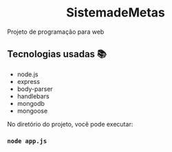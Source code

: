 <h1 align="center">SistemadeMetas</h1>


Projeto de programação para web

## Tecnologias usadas 📚
- node.js
- express
- body-parser
- handlebars
- mongodb
- mongoose

No diretório do projeto, você pode executar:

### `node app.js`




